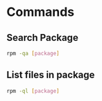 # Commands

## Search Package

```sh
rpm -qa [package]
```

## List files in package

```sh
rpm -ql [package]
```
